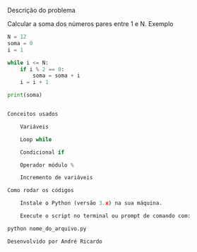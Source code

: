 Descrição do problema

Calcular a soma dos números pares entre 1 e N.
Exemplo

```python
N = 12
soma = 0
i = 1

while i <= N:
    if i % 2 == 0:
        soma = soma + i
    i = i + 1

print(soma)


Conceitos usados

    Variáveis

    Loop while

    Condicional if

    Operador módulo %

    Incremento de variáveis

Como rodar os códigos

    Instale o Python (versão 3.x) na sua máquina.

    Execute o script no terminal ou prompt de comando com:

python nome_do_arquivo.py

Desenvolvido por André Ricardo
